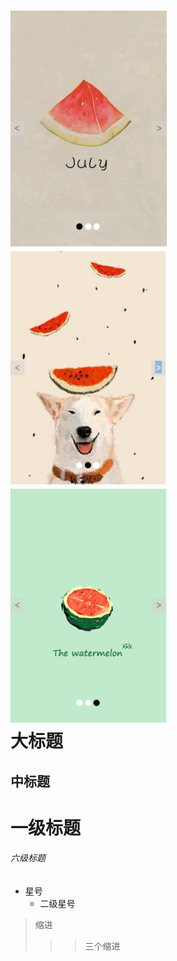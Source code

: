 ![图片1没显示吗？](/readme-pics/1.png)
![图片2没显示吗？](/readme-pics/2.png)
![图片3没显示吗？](/readme-pics/3.png)<br>
大标题<br>
=

中标题<br>
------

# 一级标题<br>

###### 六级标题
* 星号
  * 二级星号
>缩进
>>>三个缩进
